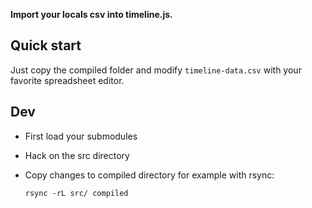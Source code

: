 **Import your locals csv into timeline.js.**

## Quick start

Just copy the compiled folder and modify `timeline-data.csv` with your favorite spreadsheet editor.

## Dev

- First load your submodules

- Hack on the src directory

- Copy changes to compiled directory for example with rsync:

      rsync -rL src/ compiled
